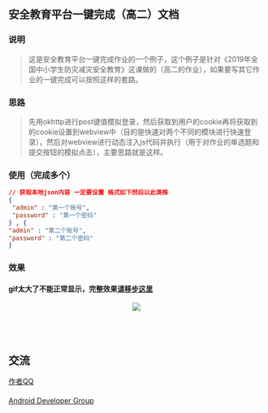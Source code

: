 ## 安全教育平台一键完成（高二）文档
### 说明
> 这是安全教育平台一键完成作业的一个例子，这个例子是针对《2019年全国中小学生防灾减灾安全教育》这课做的（高二的作业），如果要写其它作业的一键完成可以按照这样的套路。

### 思路
> 先用okhttp进行post键值模拟登录，然后获取到用户的cookie再将获取到的cookie设置到webview中（目的是快速对两个不同的模块进行快速登录），然后对webview进行动态注入js代码并执行（用于对作业的单选题和提交按钮的模拟点击），主要思路就是这样。

### 使用（完成多个）
```json
// 获取本地json内容 一定要设置 格式如下然后以此类推
{
 "admin" : "第一个账号",
 "password" : "第一个密码"
} , {
"admin" : "第二个账号",
"password" : "第二个密码"
}
```
### 效果
#### gif太大了不能正常显示，完整效果[请移步这里](http://39.108.149.133/heng_github_ok_anquanjiaoyupingtai/ok.mp4)
<div align=center><img src="http://39.108.149.133/heng_github_ok_anquanjiaoyupingtai/g.gif"/></div>
<br><br><br>

## 交流
[作者QQ](http://qm.qq.com/cgi-bin/qm/qr?k=0Zx7_bPICHdthcI8tippePfUq2goq8p-)
####
[Android Developer Group](https://qm.qq.com/cgi-bin/qm/qr?k=Sq4V1qEEMP2kcBakSGMAbgMEF3jUQ3CB&authKey=bVN7j18DnlF3p%2BVYFp7serUw3qajC6H0nKqf4WMHJGsN44lFtFtCjw%3D%3D)
